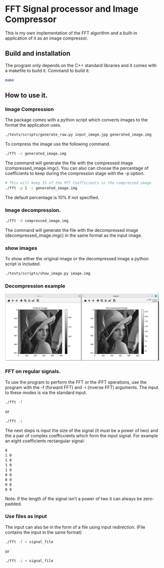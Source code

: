 # FFT Signal processor and Image Compressor
This is my own implementation of the FFT algorithm and a built-in application of it as an image compressor.
## Build and installation
The program only depends on the C++ standard libraries and it comes with a makefile to build it.
Command to build it:
```bash
make
```
## How to use it.
### Image Compression
The package comes with a python script which converts images to the format the application uses.
```bash
./tests/scripts/generate_raw.py input_image.jpg generated_image.img
```
To compress the image use the following command.
```bash
./fft -c generated_image.img
```
The command will generate the file with the compressed image (compressed\_image.imgc).
You can also can choose the percentage of coefficients to keep during the compression stage with the -p option.
```bash
# This will keep 1% of the FFT Coefficients in the compressed image
./fft -p 1 -c generated_image.img
```
The default percentage is 10% if not specified.
### Image decompression.
```bash
./fft -d compressed_image.img
```
The command will generate the file with the decompressed image (decompressed\_image.imgc) in the same format as the input image.
### show images
To show either the original image or the decompressed image a python script is included.
```bash
./tests/scripts/show_image.py image.img
```
### Decompression example
![Compression of Lena image keeping 10% of the Fourier coefficients](images/compression_example.png)
### FFT on regular signals.
To use the program to perform the FFT or the iFFT operations, use the program with the -f (forward FFT) and -i (inverse FFT) arguments.
The input to these modes is via the standard input.
```bash
./fft -f
```
or
```bash
./fft -i
```
The next steps is input the size of the signal (it must be a power of two) and the a pair of complex coefficcients which form the input signal.
For example an eight coefficients rectangular signal:
```
8
1 0
1 0
1 0
1 0
0 0
0 0
0 0
0 0
```
Note: if the length of the signal isn't a power of two it can always be zero-padded.
### Use files as input
The input can also be in the form of a file using input redirection.
(File contains the input in the same format)
```bash
./fft -f < signal_file
```
or
```bash
./fft -i < signal_file
```
